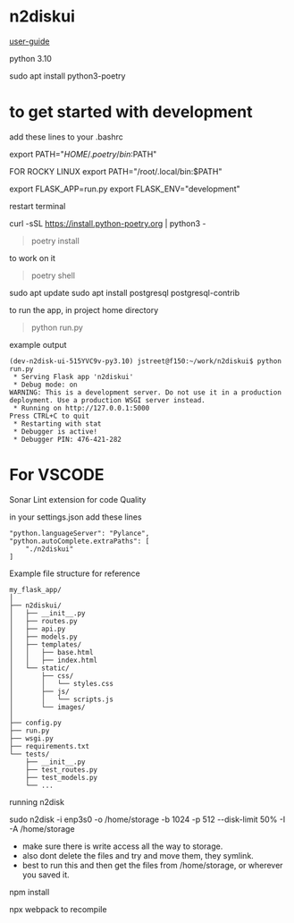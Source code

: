 # n2diskui
[user-guide](https://shop.firstlight.net/wp-content/uploads/2014/05/n2disk-UsersGuide.pdf)

python 3.10

sudo apt install python3-poetry 

# to get started with development

add these lines to your .bashrc 

export PATH="$HOME/.poetry/bin:$PATH" 

FOR ROCKY LINUX
export PATH="/root/.local/bin:$PATH"

export FLASK_APP=run.py
export FLASK_ENV="development"

restart terminal 

curl -sSL https://install.python-poetry.org | python3 -

> poetry install 

to work on it 

> poetry shell


sudo apt update 
sudo apt install postgresql postgresql-contrib 

to run the app, in project home directory

> python run.py

example output

```
(dev-n2disk-ui-515YVC9v-py3.10) jstreet@f150:~/work/n2diskui$ python run.py
 * Serving Flask app 'n2diskui'
 * Debug mode: on
WARNING: This is a development server. Do not use it in a production deployment. Use a production WSGI server instead.
 * Running on http://127.0.0.1:5000
Press CTRL+C to quit
 * Restarting with stat
 * Debugger is active!
 * Debugger PIN: 476-421-282
```
# For VSCODE
Sonar Lint extension for code Quality

in your settings.json add these lines
```
"python.languageServer": "Pylance",
"python.autoComplete.extraPaths": [
    "./n2diskui"
]
```

Example file structure for reference
```
my_flask_app/
│
├── n2diskui/
│   ├── __init__.py
│   ├── routes.py
│   ├── api.py
│   ├── models.py
│   ├── templates/
│   │   ├── base.html
│   │   ├── index.html
│   └── static/
│       ├── css/
│       │   └── styles.css
│       ├── js/
│       │   └── scripts.js
│       └── images/
│
├── config.py
├── run.py
├── wsgi.py
├── requirements.txt
└── tests/
    ├── __init__.py
    ├── test_routes.py
    ├── test_models.py
    └── ...

```

running n2disk 

sudo n2disk -i enp3s0 -o /home/storage -b 1024 -p 512 --disk-limit 50% -I -A /home/storage

- make sure there is write access all the way to storage.
- also dont delete the files and try and move them, they symlink.
- best to run this and then get the files from /home/storage, or wherever you saved it.

npm install

npx webpack to recompile

